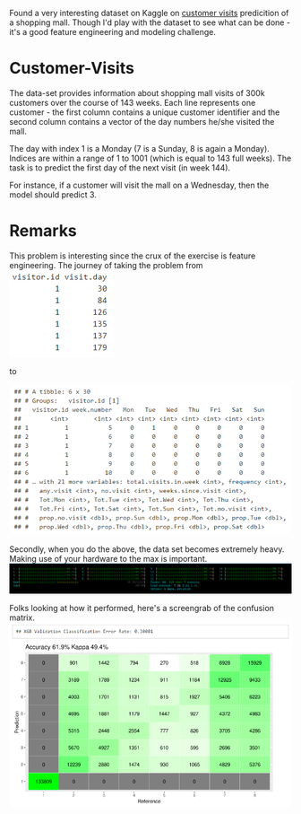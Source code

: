 Found a very interesting dataset on Kaggle on [customer visits](https://www.kaggle.com/hassanaftab/customer-visits-data) predicition of a shopping mall. Though I'd play with the dataset to see what can be done - it's a good feature engineering and modeling challenge.

# Customer-Visits
The data-set provides information about shopping mall visits of 300k customers over the course of 143 weeks. Each line represents one customer - the first column contains a unique customer identifier and the second column contains a vector of the day numbers he/she visited the mall. 

The day with index 1 is a Monday (7 is a Sunday, 8 is again a Monday). Indices are within a range of 1 to 1001 (which is equal to 143 full weeks). The task is to predict the first day of the next visit (in week 144). 

For instance, if a customer will visit the mall on a Wednesday, then the model should predict 3. 

# Remarks
This problem is interesting since the crux of the exercise is feature engineering. The journey of taking the problem from 
![raw_data](images/raw.png "Raw data")

to

![engg_data](images/enggdata.png "Feature engineered data")

Secondly, when you do the above, the data set becomes extremely heavy. Making use of your hardware to the max is important.
![memory](images/memory.png "Memory utilization")

Folks looking at how it performed, here's a screengrab of the confusion matrix.
![confusion_matrix](images/cm.png "Confusion matrix")
